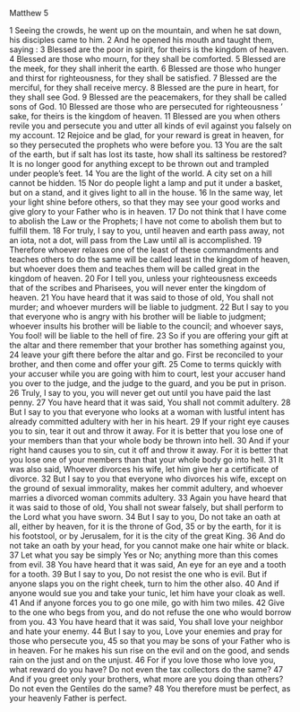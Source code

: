 Matthew 5

1	Seeing the crowds, he went up on the mountain, and when he sat down, his disciples came to him.
2	And he opened his mouth and taught them, saying :
3	Blessed are the poor in spirit, for theirs is the kingdom of heaven.
4	Blessed are those who mourn, for they shall be comforted.
5	Blessed are the meek, for they shall inherit the earth.
6	Blessed are those who hunger and thirst for righteousness, for they shall be satisfied.
7	Blessed are the merciful, for they shall receive mercy.
8	Blessed are the pure in heart, for they shall see God.
9	Blessed are the peacemakers, for they shall be called sons of God.
10	Blessed are those who are persecuted for righteousness ’ sake, for theirs is the kingdom of heaven.
11	Blessed are you when others revile you and persecute you and utter all kinds of evil against you falsely on my account.
12	Rejoice and be glad, for your reward is great in heaven, for so they persecuted the prophets who were before you.
13	You are the salt of the earth, but if salt has lost its taste, how shall its saltiness be restored? It is no longer good for anything except to be thrown out and trampled under people’s feet.
14	You are the light of the world. A city set on a hill cannot be hidden.
15	Nor do people light a lamp and put it under a basket, but on a stand, and it gives light to all in the house.
16	In the same way, let your light shine before others, so that they may see your good works and give glory to your Father who is in heaven.
17	Do not think that I have come to abolish the Law or the Prophets; I have not come to abolish them but to fulfill them.
18	For truly, I say to you, until heaven and earth pass away, not an iota, not a dot, will pass from the Law until all is accomplished.
19	Therefore whoever relaxes one of the least of these commandments and teaches others to do the same will be called least in the kingdom of heaven, but whoever does them and teaches them will be called great in the kingdom of heaven.
20	For I tell you, unless your righteousness exceeds that of the scribes and Pharisees, you will never enter the kingdom of heaven.
21	You have heard that it was said to those of old, You shall not murder; and whoever murders will be liable to judgment.
22	But I say to you that everyone who is angry with his brother will be liable to judgment; whoever insults his brother will be liable to the council; and whoever says, You fool! will be liable to the hell of fire.
23	So if you are offering your gift at the altar and there remember that your brother has something against you,
24	leave your gift there before the altar and go. First be reconciled to your brother, and then come and offer your gift.
25	Come to terms quickly with your accuser while you are going with him to court, lest your accuser hand you over to the judge, and the judge to the guard, and you be put in prison.
26	Truly, I say to you, you will never get out until you have paid the last penny.
27	You have heard that it was said, You shall not commit adultery.
28	But I say to you that everyone who looks at a woman with lustful intent has already committed adultery with her in his heart.
29	If your right eye causes you to sin, tear it out and throw it away. For it is better that you lose one of your members than that your whole body be thrown into hell.
30	And if your right hand causes you to sin, cut it off and throw it away. For it is better that you lose one of your members than that your whole body go into hell.
31	It was also said, Whoever divorces his wife, let him give her a certificate of divorce.
32	But I say to you that everyone who divorces his wife, except on the ground of sexual immorality, makes her commit adultery, and whoever marries a divorced woman commits adultery.
33	Again you have heard that it was said to those of old, You shall not swear falsely, but shall perform to the Lord what you have sworn.
34	But I say to you, Do not take an oath at all, either by heaven, for it is the throne of God,
35	or by the earth, for it is his footstool, or by Jerusalem, for it is the city of the great King.
36	And do not take an oath by your head, for you cannot make one hair white or black.
37	Let what you say be simply Yes or No; anything more than this comes from evil.
38	You have heard that it was said, An eye for an eye and a tooth for a tooth.
39	But I say to you, Do not resist the one who is evil. But if anyone slaps you on the right cheek, turn to him the other also.
40	And if anyone would sue you and take your tunic, let him have your cloak as well.
41	And if anyone forces you to go one mile, go with him two miles.
42	Give to the one who begs from you, and do not refuse the one who would borrow from you.
43	You have heard that it was said, You shall love your neighbor and hate your enemy.
44	But I say to you, Love your enemies and pray for those who persecute you,
45	so that you may be sons of your Father who is in heaven. For he makes his sun rise on the evil and on the good, and sends rain on the just and on the unjust.
46	For if you love those who love you, what reward do you have? Do not even the tax collectors do the same?
47	And if you greet only your brothers, what more are you doing than others? Do not even the Gentiles do the same?
48	You therefore must be perfect, as your heavenly Father is perfect.

